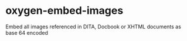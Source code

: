 # oxygen-embed-images
Embed all images referenced in DITA, Docbook or XHTML documents as base 64 encoded
